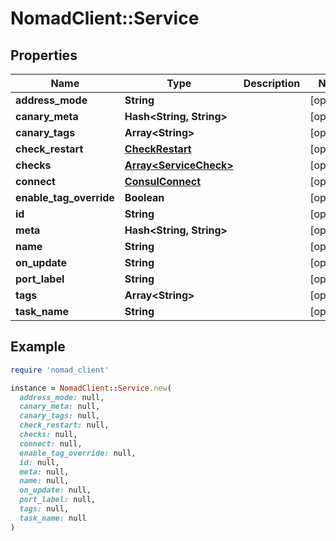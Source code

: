 # NomadClient::Service

## Properties

| Name | Type | Description | Notes |
| ---- | ---- | ----------- | ----- |
| **address_mode** | **String** |  | [optional] |
| **canary_meta** | **Hash&lt;String, String&gt;** |  | [optional] |
| **canary_tags** | **Array&lt;String&gt;** |  | [optional] |
| **check_restart** | [**CheckRestart**](CheckRestart.md) |  | [optional] |
| **checks** | [**Array&lt;ServiceCheck&gt;**](ServiceCheck.md) |  | [optional] |
| **connect** | [**ConsulConnect**](ConsulConnect.md) |  | [optional] |
| **enable_tag_override** | **Boolean** |  | [optional] |
| **id** | **String** |  | [optional] |
| **meta** | **Hash&lt;String, String&gt;** |  | [optional] |
| **name** | **String** |  | [optional] |
| **on_update** | **String** |  | [optional] |
| **port_label** | **String** |  | [optional] |
| **tags** | **Array&lt;String&gt;** |  | [optional] |
| **task_name** | **String** |  | [optional] |

## Example

```ruby
require 'nomad_client'

instance = NomadClient::Service.new(
  address_mode: null,
  canary_meta: null,
  canary_tags: null,
  check_restart: null,
  checks: null,
  connect: null,
  enable_tag_override: null,
  id: null,
  meta: null,
  name: null,
  on_update: null,
  port_label: null,
  tags: null,
  task_name: null
)
```

